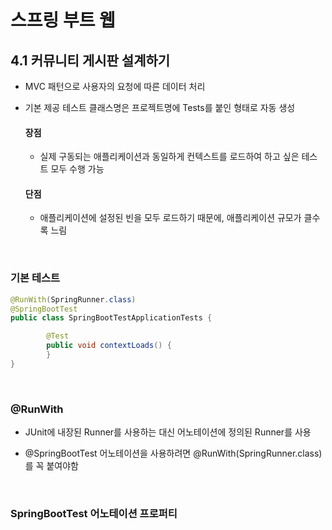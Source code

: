 

# 스프링 부트 웹

## 4.1 커뮤니티 게시판 설계하기

- MVC 패턴으로 사용자의 요청에 따른 데이터 처리







- 기본 제공 테스트 클래스명은 프로젝트명에 Tests를 붙인 형태로 자동 생성

    ####  장점
    - 실제 구동되는  애플리케이션과 동일하게 컨텍스트를 로드하여 하고 싶은 테스트 모두 수행 가능

    #### 단점
     - 애플리케이션에 설정된 빈을 모두 로드하기 때문에, 애플리케이션 규모가 클수록 느림
<br>

### 기본 테스트
```java
@RunWith(SpringRunner.class)
@SpringBootTest
public class SpringBootTestApplicationTests {

	    @Test
	    public void contextLoads() {
	    }
}
```
<br>

### @RunWith

- JUnit에 내장된 Runner를 사용하는 대신 어노테이션에 정의된 Runner를 사용

- @SpringBootTest 어노테이션을 사용하려면 @RunWith(SpringRunner.class)를 꼭 붙여야함
<br>


### SpringBootTest 어노테이션 프로퍼티
